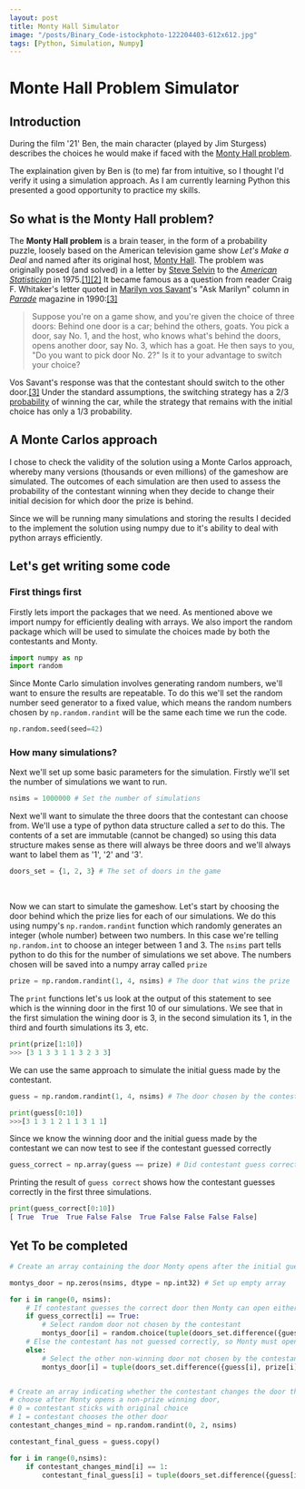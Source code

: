 ```yaml
---
layout: post
title: Monty Hall Simulator
image: "/posts/Binary_Code-istockphoto-122204403-612x612.jpg"
tags: [Python, Simulation, Numpy]
---
```



# Monte Hall Problem Simulator

## Introduction
During the film '21' Ben, the main character (played by Jim Sturgess) 
describes the choices he would make if faced with the [Monty Hall problem](https://en.wikipedia.org/wiki/Monty_Hall_problem).

The explaination given by Ben is (to me) far from intuitive, so I thought I'd verify it using a simulation approach. As I am currently learning Python this  presented a good opportunity to practice my skills.

## So what is the Monty Hall problem?
The  **Monty Hall problem**  is a brain teaser, in the form of a  probability puzzle, loosely based on the American television game show  *Let's Make a Deal*  and named after its original host, [Monty Hall](https://en.wikipedia.org/wiki/Monty_Hall "Monty Hall"). The problem was originally posed (and solved) in a letter by  [Steve Selvin](https://en.wikipedia.org/wiki/Steve_Selvin "Steve Selvin")  to the  _[American Statistician](https://en.wikipedia.org/wiki/The_American_Statistician "The American Statistician")_  in 1975.[[1]](https://en.wikipedia.org/wiki/Monty_Hall_problem#cite_note-FOOTNOTESelvin1975a-1)[[2]](https://en.wikipedia.org/wiki/Monty_Hall_problem#cite_note-FOOTNOTESelvin1975b-2)  It became famous as a question from reader Craig F. Whitaker's letter quoted in  [Marilyn vos Savant](https://en.wikipedia.org/wiki/Marilyn_vos_Savant "Marilyn vos Savant")'s "Ask Marilyn" column in  _[Parade](https://en.wikipedia.org/wiki/Parade_(magazine) "Parade (magazine)")_  magazine in 1990:[[3]](https://en.wikipedia.org/wiki/Monty_Hall_problem#cite_note-FOOTNOTEvos_Savant1990a-3)

>Suppose you're on a game show, and you're given the choice of three doors: Behind one door is a car; behind the others, goats. You pick a door, say No. 1, and the host, who knows what's behind the doors, opens another door, say No. 3, which has a goat. He then says to you, "Do you want to pick door No. 2?" Is it to your advantage to switch your choice?

Vos Savant's response was that the contestant should switch to the other door.[[3]](https://en.wikipedia.org/wiki/Monty_Hall_problem#cite_note-FOOTNOTEvos_Savant1990a-3)  Under the standard assumptions, the switching strategy has a  2/3  [probability](https://en.wikipedia.org/wiki/Probability "Probability")  of winning the car, while the strategy that remains with the initial choice has only a  1/3  probability.

## A Monte Carlos approach
I chose to check the validity of the solution using a Monte Carlos approach, whereby many versions (thousands or even millions) of the gameshow are simulated. The outcomes of each simulation are then used to assess the probability of the contestant winning when they decide to change their initial decision for which door the prize is behind. 

Since we will be running many simulations and storing the results I decided to the implement the solution using numpy due to it's ability to deal with python arrays efficiently.

## Let's get writing some code

### First things first
Firstly lets import the packages that we need. As mentioned above we import numpy for efficiently dealing with arrays. We also import the random package which will be used to simulate the choices made by both the contestants and Monty.

```python
import numpy as np
import random
```

Since Monte Carlo simulation involves generating random numbers, we'll want to ensure the results are repeatable. To do this we'll set the random number seed generator to a fixed value, which means the random numbers chosen by ```np.random.randint``` will be the same each time we run the code.
```python
np.random.seed(seed=42)
```


### How many simulations?
Next we'll set up some basic parameters for the simulation. Firstly we'll set the number of simulations we want to run.
```python
nsims = 1000000 # Set the number of simulations
```

Next we'll want to simulate the three doors that the contestant can choose from. We'll use a type of python data structure called a *set* to do this. The contents of a set are immutable (cannot be changed) so using this data structure makes sense as there will always be three doors and we'll always want to label them as '1', '2' and '3'.
```python 
doors_set = {1, 2, 3} # The set of doors in the game
```
<br>

Now we can start to simulate the gameshow. Let's start by choosing the door behind which the prize lies for each of our simulations. We do this using numpy's ```np.random.randint``` function which randomly generates an integer (whole number) between two numbers. In this case we're telling ```np.random.int``` to choose an integer between 1 and 3. The ```nsims``` part tells python to do this for the number of simulations we set above. The numbers chosen will be saved into a numpy array called ```prize```   
```python
prize = np.random.randint(1, 4, nsims) # The door that wins the prize
```
The ```print``` functions let's us look at the output of this statement to see which is the winning door in the first 10 of our simulations. We see that in the first simulation the wining door is 3, in the second simulation  its 1, in the third and fourth simulations its 3, etc.
```python
print(prize[1:10])
>>> [3 1 3 3 1 1 3 2 3 3]
```

We can use the same approach to simulate the initial guess made by the contestant.
```python
guess = np.random.randint(1, 4, nsims) # The door chosen by the contestant
```
```python
print(guess[0:10])
>>>[3 1 3 1 2 1 1 3 1 1]
```

Since we know the winning door and the initial guess made by the contestant we can now test to see if the contestant guessed correctly

```python
guess_correct = np.array(guess == prize) # Did contestant guess correctly first time true/false?
```

Printing the result of ```guess correct``` shows how the contestant guesses correctly in the first three simulations.
```python
print(guess_correct[0:10])
[ True  True  True False False  True False False False False]
```
   
   
 ## Yet To be completed
   
 
``` python
# Create an array containing the door Monty opens after the initial guess

montys_door = np.zeros(nsims, dtype = np.int32) # Set up empty array

for i in range(0, nsims):
    # If contestant guesses the correct door then Monty can open either of the other two doors
    if guess_correct[i] == True:
        # Select random door not chosen by the contestant
        montys_door[i] = random.choice(tuple(doors_set.difference({guess[i]})))
    # Else the contestant has not guessed correctly, so Monty must open the other non-winning door
    else:
        # Select the other non-winning door not chosen by the contestant
        montys_door[i] = tuple(doors_set.difference({guess[i], prize[i]}))[0]


# Create an array indicating whether the contestant changes the door they 
# choose after Monty opens a non-prize winning door, 
# 0 = contestant sticks with original choice
# 1 = contestant chooses the other door
contestant_changes_mind = np.random.randint(0, 2, nsims)

contestant_final_guess = guess.copy()

for i in range(0,nsims):
    if contestant_changes_mind[i] == 1:
        contestant_final_guess[i] = tuple(doors_set.difference({guess[i], montys_door[i]}))[0]
```
